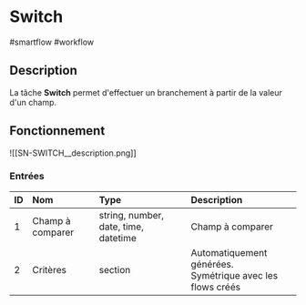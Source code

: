 # Switch

#smartflow #workflow

## Description

La tâche **Switch** permet d'effectuer un branchement à partir de la valeur d'un champ.



## Fonctionnement

![[SN-SWITCH__description.png]]

### Entrées

| ID | Nom | Type | Description |
|:-|:-|:-|:-|
| 1 | Champ à comparer | string, number, date, time, datetime | Champ à comparer |
| 2 | Critères | section | Automatiquement générées.<br /> Symétrique avec les flows créés |

